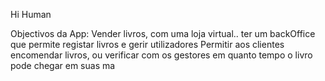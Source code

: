 Hi Human


Objectivos da App:
    Vender livros, com uma loja virtual..
    ter um backOffice que permite registar livros e gerir utilizadores
    Permitir aos clientes encomendar livros, ou verificar com os gestores em quanto tempo o livro pode chegar em suas ma



